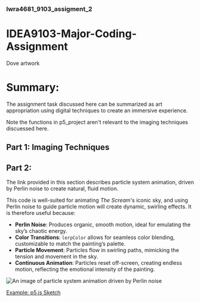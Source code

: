 ### lwra4681_9103_assigment_2

# IDEA9103-Major-Coding-Assignment
Dove artwork



# Summary:
The assignment task discussed here can be summarized as art appropriation using digital techniques to create an immersive experience.

Note the functions in p5_project aren't relevant to the imaging techniques discuessed here.

## Part 1: Imaging Techniques


## Part 2:
The link provided in this section describes particle system animation, driven by Perlin noise to create natural, fluid motion.

This code is well-suited for animating *The Scream*'s iconic sky, and using Perlin noise to guide particle motion will create dynamic, swirling effects. It is therefore useful because:

- **Perlin Noise**: Produces organic, smooth motion, ideal for emulating the sky’s chaotic energy.
- **Color Transitions**: `lerpColor` allows for seamless color blending, customizable to match the painting’s palette.
- **Particle Movement**: Particles flow in swirling paths, mimicking the tension and movement in the sky.
- **Continuous Animation**: Particles reset off-screen, creating endless motion, reflecting the emotional intensity of the painting.

![An image of particle system animation driven by Perlin noise](readmeImages/perlin_noise.png)

[Example: p5.js Sketch](https://editor.p5js.org/rayam/sketches/5BA37__AO)
